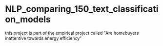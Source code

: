 # NLP_comparing_150_text_classification_models
this project is part of the empirical project called "Are homebuyers inattentive towards energy efficiency"
